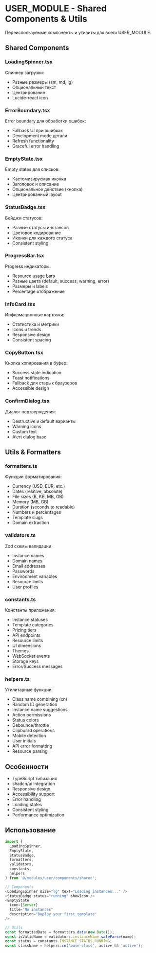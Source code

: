 # USER_MODULE - Shared Components & Utils

Переиспользуемые компоненты и утилиты для всего USER_MODULE.

## Shared Components

### LoadingSpinner.tsx
Спиннер загрузки:
- Разные размеры (sm, md, lg)
- Опциональный текст
- Центрирование
- Lucide-react icon

### ErrorBoundary.tsx
Error boundary для обработки ошибок:
- Fallback UI при ошибках
- Development mode детали
- Refresh functionality
- Graceful error handling

### EmptyState.tsx
Empty states для списков:
- Кастомизируемая иконка
- Заголовок и описание
- Опциональное действие (кнопка)
- Центрированный layout

### StatusBadge.tsx
Бейджи статусов:
- Разные статусы инстансов
- Цветовое кодирование
- Иконки для каждого статуса
- Consistent styling

### ProgressBar.tsx
Progress индикаторы:
- Resource usage bars
- Разные цвета (default, success, warning, error)
- Размеры и labels
- Percentage отображение

### InfoCard.tsx
Информационные карточки:
- Статистика и метрики
- Icons и trends
- Responsive design
- Consistent spacing

### CopyButton.tsx
Кнопка копирования в буфер:
- Success state indication
- Toast notifications
- Fallback для старых браузеров
- Accessible design

### ConfirmDialog.tsx
Диалог подтверждения:
- Destructive и default варианты
- Warning icons
- Custom text
- Alert dialog base

## Utils & Formatters

### formatters.ts
Функции форматирования:
- Currency (USD, EUR, etc.)
- Dates (relative, absolute)
- File sizes (B, KB, MB, GB)
- Memory (MB, GB)
- Duration (seconds to readable)
- Numbers и percentages
- Template slugs
- Domain extraction

### validators.ts
Zod схемы валидации:
- Instance names
- Domain names
- Email addresses
- Passwords
- Environment variables
- Resource limits
- User profiles

### constants.ts
Константы приложения:
- Instance statuses
- Template categories
- Pricing tiers
- API endpoints
- Resource limits
- UI dimensions
- Themes
- WebSocket events
- Storage keys
- Error/Success messages

### helpers.ts
Утилитарные функции:
- Class name combining (cn)
- Random ID generation
- Instance name suggestions
- Action permissions
- Status colors
- Debounce/throttle
- Clipboard operations
- Mobile detection
- User initials
- API error formatting
- Resource parsing

## Особенности

- TypeScript типизация
- shadcn/ui integration
- Responsive design
- Accessibility support
- Error handling
- Loading states
- Consistent styling
- Performance optimization

## Использование

```typescript
import { 
  LoadingSpinner, 
  EmptyState, 
  StatusBadge,
  formatters,
  validators,
  constants,
  helpers
} from '@/modules/user/components/shared';

// Components
<LoadingSpinner size="lg" text="Loading instances..." />
<StatusBadge status="running" showIcon />
<EmptyState 
  icon={Server}
  title="No instances"
  description="Deploy your first template"
/>

// Utils
const formattedDate = formatters.date(new Date());
const isValidName = validators.instanceName.safeParse(name);
const status = constants.INSTANCE_STATUS.RUNNING;
const className = helpers.cn('base-class', active && 'active');
```